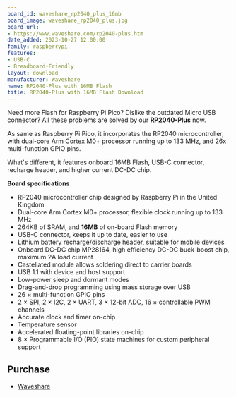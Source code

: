 ```yaml
---
board_id: waveshare_rp2040_plus_16mb
board_image: waveshare_rp2040_plus.jpg
board_url:
- https://www.waveshare.com/rp2040-plus.htm
date_added: 2023-10-27 12:00:00
family: raspberrypi
features:
- USB-C
- Breadboard-Friendly
layout: download
manufacturer: Waveshare
name: RP2040-Plus with 16MB Flash
title: RP2040-Plus with 16MB Flash Download
---
```


Need more Flash for Raspberry Pi Pico? Dislike the outdated Micro USB connector? All these problems are solved by our **RP2040-Plus** now.

As same as Raspberry Pi Pico, it incorporates the RP2040 microcontroller, with dual-core Arm Cortex M0+ processor running up to 133 MHz, and 26x multi-function GPIO pins.

What's different, it features onboard 16MB Flash, USB-C connector, recharge header, and higher current DC-DC chip.

**Board specifications**

- RP2040 microcontroller chip designed by Raspberry Pi in the United Kingdom
- Dual-core Arm Cortex M0+ processor, flexible clock running up to 133 MHz
- 264KB of SRAM, and **16MB** of on-board Flash memory
- USB-C connector, keeps it up to date, easier to use
- Lithium battery recharge/discharge header, suitable for mobile devices
- Onboard DC-DC chip MP28164, high efficiency DC-DC buck-boost chip, maximum 2A load current
- Castellated module allows soldering direct to carrier boards
- USB 1.1 with device and host support
- Low-power sleep and dormant modes
- Drag-and-drop programming using mass storage over USB
- 26 × multi-function GPIO pins
- 2 × SPI, 2 × I2C, 2 × UART, 3 × 12-bit ADC, 16 × controllable PWM channels
- Accurate clock and timer on-chip
- Temperature sensor
- Accelerated floating-point libraries on-chip
- 8 × Programmable I/O (PIO) state machines for custom peripheral support

## Purchase
* [Waveshare](https://www.waveshare.com/rp2040-plus.htm)
